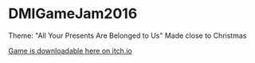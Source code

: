 # DMIGameJam2016

Theme: "All Your Presents Are Belonged to Us" Made close to Christmas

[Game is downloadable here on itch.io](https://github.com/jh318/DMIGameJam2016)
